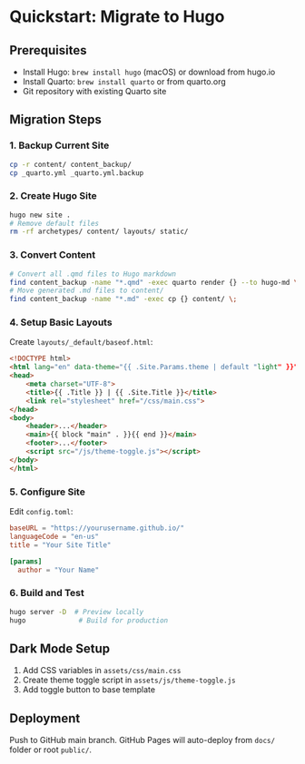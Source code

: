 # Quickstart: Migrate to Hugo

## Prerequisites

- Install Hugo: `brew install hugo` (macOS) or download from hugo.io
- Install Quarto: `brew install quarto` or from quarto.org
- Git repository with existing Quarto site

## Migration Steps

### 1. Backup Current Site

```bash
cp -r content/ content_backup/
cp _quarto.yml _quarto.yml.backup
```

### 2. Create Hugo Site

```bash
hugo new site .
# Remove default files
rm -rf archetypes/ content/ layouts/ static/
```

### 3. Convert Content

```bash
# Convert all .qmd files to Hugo markdown
find content_backup -name "*.qmd" -exec quarto render {} --to hugo-md \;
# Move generated .md files to content/
find content_backup -name "*.md" -exec cp {} content/ \;
```

### 4. Setup Basic Layouts

Create `layouts/_default/baseof.html`:

```html
<!DOCTYPE html>
<html lang="en" data-theme="{{ .Site.Params.theme | default "light" }}">
<head>
    <meta charset="UTF-8">
    <title>{{ .Title }} | {{ .Site.Title }}</title>
    <link rel="stylesheet" href="/css/main.css">
</head>
<body>
    <header>...</header>
    <main>{{ block "main" . }}{{ end }}</main>
    <footer>...</footer>
    <script src="/js/theme-toggle.js"></script>
</body>
</html>
```

### 5. Configure Site

Edit `config.toml`:

```toml
baseURL = "https://yourusername.github.io/"
languageCode = "en-us"
title = "Your Site Title"

[params]
  author = "Your Name"
```

### 6. Build and Test

```bash
hugo server -D  # Preview locally
hugo             # Build for production
```

## Dark Mode Setup

1. Add CSS variables in `assets/css/main.css`
2. Create theme toggle script in `assets/js/theme-toggle.js`
3. Add toggle button to base template

## Deployment

Push to GitHub main branch. GitHub Pages will auto-deploy from `docs/` folder or root `public/`.
